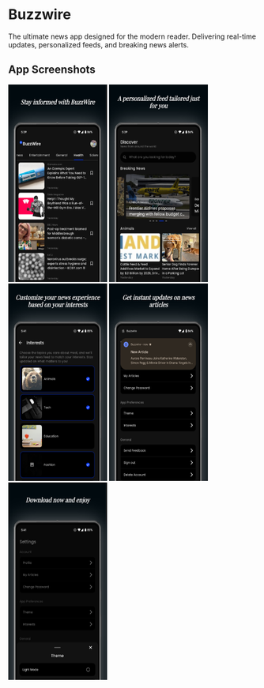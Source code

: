 # Buzzwire

The ultimate news app designed for the modern reader. Delivering real-time updates, personalized feeds, and breaking news alerts.

## App Screenshots

<p float="left">
  <img src= 'https://github.com/Neo-glitch/flutter_buzzwire/blob/master/app_screenshots/01.png' width = "200" height="400"/>
  <img src= 'https://github.com/Neo-glitch/flutter_buzzwire/blob/master/app_screenshots/02.png' width = "200" height="400"/>
  <img src= 'https://github.com/Neo-glitch/flutter_buzzwire/blob/master/app_screenshots/03.png' width = "200" height="400"/>
  <img src= 'https://github.com/Neo-glitch/flutter_buzzwire/blob/master/app_screenshots/04.png' width = "200" height="400"/>
  <img src= 'https://github.com/Neo-glitch/flutter_buzzwire/blob/master/app_screenshots/05.png' width = "200" height="400"/>
</p>


